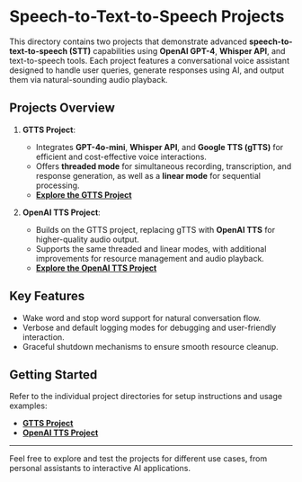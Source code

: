 # Speech-to-Text-to-Speech Projects

This directory contains two projects that demonstrate advanced **speech-to-text-to-speech (STT)** capabilities using **OpenAI GPT-4**, **Whisper API**, and text-to-speech tools. Each project features a conversational voice assistant designed to handle user queries, generate responses using AI, and output them via natural-sounding audio playback.

## Projects Overview

1. **GTTS Project**:
   - Integrates **GPT-4o-mini**, **Whisper API**, and **Google TTS (gTTS)** for efficient and cost-effective voice interactions.
   - Offers **threaded mode** for simultaneous recording, transcription, and response generation, as well as a **linear mode** for sequential processing.
   - **[Explore the GTTS Project](./GTTS/)**

2. **OpenAI TTS Project**:
   - Builds on the GTTS project, replacing gTTS with **OpenAI TTS** for higher-quality audio output.
   - Supports the same threaded and linear modes, with additional improvements for resource management and audio playback.
   - **[Explore the OpenAI TTS Project](./OpenAI%20%TTS)**

## Key Features
- Wake word and stop word support for natural conversation flow.
- Verbose and default logging modes for debugging and user-friendly interaction.
- Graceful shutdown mechanisms to ensure smooth resource cleanup.

## Getting Started
Refer to the individual project directories for setup instructions and usage examples:
- **[GTTS Project](./GTTS/README.md)**
- **[OpenAI TTS Project](./OpenAI%20%TTS/README.md)**

---

Feel free to explore and test the projects for different use cases, from personal assistants to interactive AI applications.
